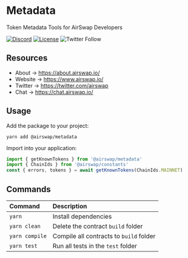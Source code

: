 # Metadata

Token Metadata Tools for AirSwap Developers

[![Discord](https://img.shields.io/discord/590643190281928738.svg)](https://discord.gg/ecQbV7H)
[![License](https://img.shields.io/badge/License-MIT-blue)](https://opensource.org/licenses/MIT)
![Twitter Follow](https://img.shields.io/twitter/follow/airswap?style=social)

## Resources

- About → https://about.airswap.io/
- Website → https://www.airswap.io/
- Twitter → https://twitter.com/airswap
- Chat → https://chat.airswap.io/

## Usage

Add the package to your project:

```console
yarn add @airswap/metadata
```

Import into your application:

```TypeScript
import { getKnownTokens } from '@airswap/metadata'
import { ChainIds } from '@airswap/constants'
const { errors, tokens } = await getKnownTokens(ChainIds.MAINNET)
```

## Commands

| Command        | Description                             |
| :------------- | :-------------------------------------- |
| `yarn`         | Install dependencies                    |
| `yarn clean`   | Delete the contract `build` folder      |
| `yarn compile` | Compile all contracts to `build` folder |
| `yarn test`    | Run all tests in the `test` folder      |

